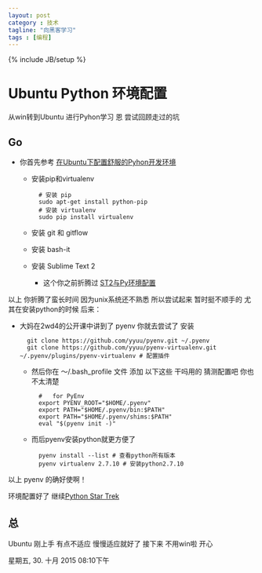 ```yaml
---
layout: post
category : 技术
tagline: "向黑客学习"
tags : [编程]
---
```

{% include JB/setup %}

# Ubuntu Python 环境配置

从win转到Ubuntu 进行Pyhon学习 恩 尝试回顾走过的坑

## Go 

- 你首先参考 [在Ubuntu下配置舒服的Pyhon开发环境](http://xiaocong.github.io/blog/2013/06/18/customize-python-dev-environment-on-ubuntu/) 
	- 安装pip和virtualenv

			# 安装 pip
			sudo apt-get install python-pip
			# 安装 virtualenv
			sudo pip install virtualenv

	- 安装 git 和 gitflow
	- 安装 bash-it
	- 安装 Sublime Text 2
		- 这个你之前折腾过 [ST2与Py环境配置](https://jeremiahzhang.gitbooks.io/omooc2py/content/0MOOC/SubPy.html) 

以上 你折腾了蛮长时间 因为unix系统还不熟悉 所以尝试起来 暂时挺不顺手的 尤其在安装python的时候 后来：

- 大妈在2wd4的公开课中讲到了 pyenv 你就去尝试了 安装

		git clone https://github.com/yyuu/pyenv.git ~/.pyenv
		git clone https://github.com/yyuu/pyenv-virtualenv.git ~/.pyenv/plugins/pyenv-virtualenv # 配置插件
	- 然后你在 ～/.bash_profile 文件 添加 以下这些 干吗用的 猜测配置吧 你也不太清楚

			#   for PyEnv
			export PYENV_ROOT="$HOME/.pyenv"
			export PATH="$HOME/.pyenv/bin:$PATH"
			export PATH="$HOME/.pyenv/shims:$PATH"
			eval "$(pyenv init -)"

	- 而后pyenv安装python就更方便了
		
			pyenv install --list # 查看python所有版本
			pyenv virtualenv 2.7.10 # 安装python2.7.10

以上 pyenv 的确好使啊！

环境配置好了 继续[Python Star Trek](https://jeremiahzhang.gitbooks.io/omooc2py/content/) 

## 总

Ubuntu 刚上手 有点不适应 慢慢适应就好了 接下来 不用win啦 开心

星期五, 30. 十月 2015 08:10下午 


















		